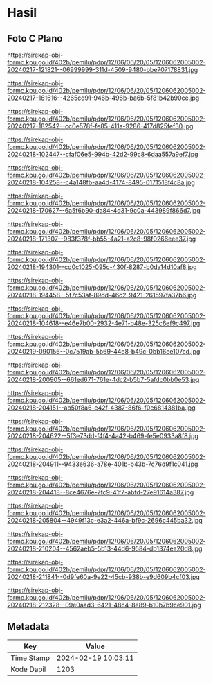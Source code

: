 # Hasil

## Foto C Plano

https://sirekap-obj-formc.kpu.go.id/402b/pemilu/pdpr/12/06/06/20/05/1206062005002-20240217-121821--06999999-311d-4509-9480-bbe707178831.jpg

https://sirekap-obj-formc.kpu.go.id/402b/pemilu/pdpr/12/06/06/20/05/1206062005002-20240217-161616--4265cd91-946b-496b-ba6b-5f81b42b90ce.jpg

https://sirekap-obj-formc.kpu.go.id/402b/pemilu/pdpr/12/06/06/20/05/1206062005002-20240217-182542--cc0e578f-fe85-411a-9286-417d825fef30.jpg

https://sirekap-obj-formc.kpu.go.id/402b/pemilu/pdpr/12/06/06/20/05/1206062005002-20240218-102447--cfaf06e5-994b-42d2-99c8-6daa557a9ef7.jpg

https://sirekap-obj-formc.kpu.go.id/402b/pemilu/pdpr/12/06/06/20/05/1206062005002-20240218-104258--c4a148fb-aa4d-4174-8495-0171518f4c8a.jpg

https://sirekap-obj-formc.kpu.go.id/402b/pemilu/pdpr/12/06/06/20/05/1206062005002-20240218-170627--6a5f6b90-da84-4d31-9c0a-443989f866d7.jpg

https://sirekap-obj-formc.kpu.go.id/402b/pemilu/pdpr/12/06/06/20/05/1206062005002-20240218-171307--983f378f-bb55-4a21-a2c8-98f0266eee37.jpg

https://sirekap-obj-formc.kpu.go.id/402b/pemilu/pdpr/12/06/06/20/05/1206062005002-20240218-194301--cd0c1025-095c-430f-8287-b0da14d10af8.jpg

https://sirekap-obj-formc.kpu.go.id/402b/pemilu/pdpr/12/06/06/20/05/1206062005002-20240218-194458--5f7c53af-89dd-46c2-9421-261597fa37b6.jpg

https://sirekap-obj-formc.kpu.go.id/402b/pemilu/pdpr/12/06/06/20/05/1206062005002-20240218-104618--e46e7b00-2932-4e71-b48e-325c6ef9c497.jpg

https://sirekap-obj-formc.kpu.go.id/402b/pemilu/pdpr/12/06/06/20/05/1206062005002-20240219-090156--0c7519ab-5b69-44e8-b49c-0bb16ee107cd.jpg

https://sirekap-obj-formc.kpu.go.id/402b/pemilu/pdpr/12/06/06/20/05/1206062005002-20240218-200905--661ed671-761e-4dc2-b5b7-5afdc0bb0e53.jpg

https://sirekap-obj-formc.kpu.go.id/402b/pemilu/pdpr/12/06/06/20/05/1206062005002-20240218-204151--ab50f8a6-e42f-4387-86f6-f0e6814381ba.jpg

https://sirekap-obj-formc.kpu.go.id/402b/pemilu/pdpr/12/06/06/20/05/1206062005002-20240218-204622--5f3e73dd-f4f4-4a42-b469-fe5e0933a8f8.jpg

https://sirekap-obj-formc.kpu.go.id/402b/pemilu/pdpr/12/06/06/20/05/1206062005002-20240218-204911--9433e636-a78e-401b-b43b-7c76d9f1c041.jpg

https://sirekap-obj-formc.kpu.go.id/402b/pemilu/pdpr/12/06/06/20/05/1206062005002-20240218-204418--8ce4676e-7fc9-41f7-abfd-27e91614a387.jpg

https://sirekap-obj-formc.kpu.go.id/402b/pemilu/pdpr/12/06/06/20/05/1206062005002-20240218-205804--4949f13c-e3a2-446a-bf9c-2696c445ba32.jpg

https://sirekap-obj-formc.kpu.go.id/402b/pemilu/pdpr/12/06/06/20/05/1206062005002-20240218-210204--4562aeb5-5b13-44d6-9584-db1374ea20d8.jpg

https://sirekap-obj-formc.kpu.go.id/402b/pemilu/pdpr/12/06/06/20/05/1206062005002-20240218-211841--0d9fe60a-9e22-45cb-938b-e9d609b4cf03.jpg

https://sirekap-obj-formc.kpu.go.id/402b/pemilu/pdpr/12/06/06/20/05/1206062005002-20240218-212328--09e0aad3-6421-48c4-8e89-b10b7b9ce901.jpg


## Metadata

| Key        | Value               |
| ---------- | ------------------- |
| Time Stamp | 2024-02-19 10:03:11 |
| Kode Dapil | 1203                |



